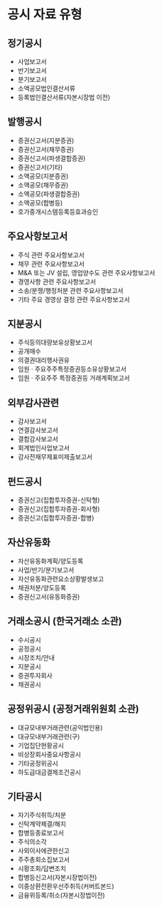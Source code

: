 # 공시 자료 유형
## 정기공시
- 사업보고서
- 반기보고서
- 분기보고서
- 소액공모법인결산서류
- 등록법인결산서류(자본시장법 이전)

## 발행공시
- 증권신고서(지분증권)
- 증권신고서(채무증권)    
- 증권신고서(파생결합증권)
- 증권신고서(기타)
- 소액공모(지분증권)
- 소액공모(채무증권)
- 소액공모(파생결합증권)
- 소액공모(합병등)
- 호가중개시스템등록등효과승인

## 주요사항보고서
- 주식 관련 주요사항보고서
- 채무 관련 주요사항보고서
- M&A 또는 JV 설립, 영업양수도 관련 주요사항보고서
- 경영사항 관련 주요사항보고서
- 소송/분쟁/행정처분 관련 주요사항보고서
- 기타 주요 경영상 결정 관련 주요사항보고서

## 지분공시
- 주식등의대량보유상황보고서
- 공개매수
- 의결권대리행사권유
- 임원 · 주요주주특정증권등소유상황보고서
- 임원 · 주요주주 특정증권등 거래계획보고서

## 외부감사관련
- 감사보고서
- 연결감사보고서
- 결합감사보고서
- 회계법인사업보고서
- 감사전재무제표미제출보고서

## 펀드공시
- 증권신고(집합투자증권-신탁형)
- 증권신고(집합투자증권-회사형)
- 증권신고(집합투자증권-합병)

## 자산유동화
- 자산유동화계획/양도등록
- 사업/반기/분기보고서
- 자산유동화관련요소상황발생보고
- 채권처분/양도등록
- 증권신고서(유동화증권)

## 거래소공시 (한국거래소 소관)
- 수시공시
- 공정공시
- 시장조치/안내
- 지분공시
- 증권투자회사
- 채권공시
  
## 공정위공시 (공정거래위원회 소관)
- 대규모내부거래관련(공익법인용)
- 대규모내부거래관련(구)
- 기업집단현황공시
- 비상장회사중요사항공시
- 기타공정위공시
- 하도급대금결제조건공시

## 기타공시
- 자기주식취득/처분
- 신탁계약체결/해지
- 합병등종료보고서
- 주식의소각
- 사외이사에관한신고
- 주주총회소집보고서
- 시황조회/답변조치
- 합병등신고서(자본시장법이전)
- 이중상환전환우선주취득(커버트본드)
- 금융위등록/취소(자본시장법이전)